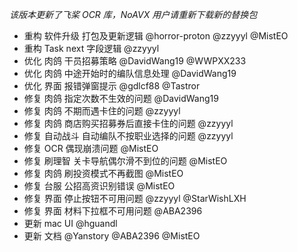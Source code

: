 _该版本更新了飞桨 OCR 库，NoAVX 用户请重新下载新的替换包_

- 重构 软件升级 打包及更新逻辑 @horror-proton @zzyyyl @MistEO
- 重构 Task next 字段逻辑 @zzyyyl
- 优化 肉鸽 干员招募策略 @DavidWang19 @WWPXX233
- 优化 肉鸽 中途开始时的编队信息处理 @DavidWang19
- 优化 界面 报错弹窗提示 @gdlcf88 @Tastror
- 修复 肉鸽 指定次数不生效的问题 @DavidWang19
- 修复 肉鸽 不期而遇卡住的问题 @zzyyyl
- 修复 肉鸽 商店购买招募券后直接卡住的问题 @zzyyyl
- 修复 自动战斗 自动编队不按职业选择的问题 @zzyyyl
- 修复 OCR 偶现崩溃问题 @MistEO
- 修复 刷理智 关卡导航偶尔滑不到位的问题 @MistEO
- 修复 肉鸽 刷投资模式不再截图 @MistEO
- 修复 台服 公招高资识别错误 @MistEO
- 修复 界面 停止按钮不可用问题 @zzyyyl @StarWishLXH
- 修复 界面 材料下拉框不可用问题 @ABA2396
- 更新 mac UI @hguandl
- 更新 文档 @Yanstory @ABA2396 @MistEO
